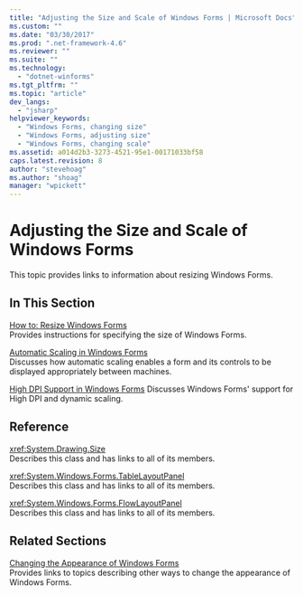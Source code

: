 ```yaml
---
title: "Adjusting the Size and Scale of Windows Forms | Microsoft Docs"
ms.custom: ""
ms.date: "03/30/2017"
ms.prod: ".net-framework-4.6"
ms.reviewer: ""
ms.suite: ""
ms.technology: 
  - "dotnet-winforms"
ms.tgt_pltfrm: ""
ms.topic: "article"
dev_langs: 
  - "jsharp"
helpviewer_keywords: 
  - "Windows Forms, changing size"
  - "Windows Forms, adjusting size"
  - "Windows Forms, changing scale"
ms.assetid: a014d2b3-3273-4521-95e1-00171033bf58
caps.latest.revision: 8
author: "stevehoag"
ms.author: "shoag"
manager: "wpickett"
---
```

# Adjusting the Size and Scale of Windows Forms
This topic provides links to information about resizing Windows Forms.  
  
## In This Section  
 [How to: Resize Windows Forms](../../../docs/framework/winforms/how-to-resize-windows-forms.md)  
 Provides instructions for specifying the size of Windows Forms.  
  
 [Automatic Scaling in Windows Forms](../../../docs/framework/winforms/automatic-scaling-in-windows-forms.md)  
 Discusses how automatic scaling enables a form and its controls to be displayed appropriately between machines.  
  
[High DPI Support in Windows Forms](../../../docs/framework/winforms/high-dpi-support-in-windows-forms.md)
Discusses Windows Forms' support for High DPI and dynamic scaling. 
  
## Reference  
 <xref:System.Drawing.Size>  
 Describes this class and has links to all of its members.  
  
 <xref:System.Windows.Forms.TableLayoutPanel>  
 Describes this class and has links to all of its members.  
  
 <xref:System.Windows.Forms.FlowLayoutPanel>  
 Describes this class and has links to all of its members.  
  
## Related Sections  
 [Changing the Appearance of Windows Forms](../../../docs/framework/winforms/changing-the-appearance-of-windows-forms.md)  
 Provides links to topics describing other ways to change the appearance of Windows Forms.